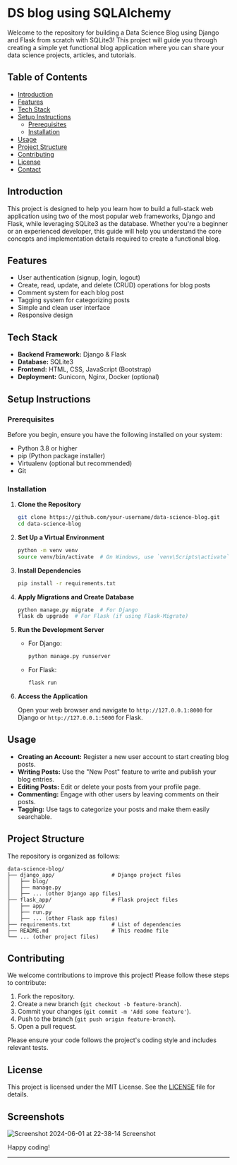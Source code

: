 # DS blog using SQLAlchemy

Welcome to the repository for building a Data Science Blog using Django and Flask from scratch with SQLite3! This project will guide you through creating a simple yet functional blog application where you can share your data science projects, articles, and tutorials.

## Table of Contents

- [Introduction](#introduction)
- [Features](#features)
- [Tech Stack](#tech-stack)
- [Setup Instructions](#setup-instructions)
  - [Prerequisites](#prerequisites)
  - [Installation](#installation)
- [Usage](#usage)
- [Project Structure](#project-structure)
- [Contributing](#contributing)
- [License](#license)
- [Contact](#contact)

## Introduction

This project is designed to help you learn how to build a full-stack web application using two of the most popular web frameworks, Django and Flask, while leveraging SQLite3 as the database. Whether you're a beginner or an experienced developer, this guide will help you understand the core concepts and implementation details required to create a functional blog.

## Features

- User authentication (signup, login, logout)
- Create, read, update, and delete (CRUD) operations for blog posts
- Comment system for each blog post
- Tagging system for categorizing posts
- Simple and clean user interface
- Responsive design

## Tech Stack

- **Backend Framework:** Django & Flask
- **Database:** SQLite3
- **Frontend:** HTML, CSS, JavaScript (Bootstrap)
- **Deployment:** Gunicorn, Nginx, Docker (optional)

## Setup Instructions

### Prerequisites

Before you begin, ensure you have the following installed on your system:

- Python 3.8 or higher
- pip (Python package installer)
- Virtualenv (optional but recommended)
- Git

### Installation

1. **Clone the Repository**

   ```bash
   git clone https://github.com/your-username/data-science-blog.git
   cd data-science-blog
   ```

2. **Set Up a Virtual Environment**

   ```bash
   python -m venv venv
   source venv/bin/activate  # On Windows, use `venv\Scripts\activate`
   ```

3. **Install Dependencies**

   ```bash
   pip install -r requirements.txt
   ```

4. **Apply Migrations and Create Database**

   ```bash
   python manage.py migrate  # For Django
   flask db upgrade  # For Flask (if using Flask-Migrate)
   ```

5. **Run the Development Server**

   - For Django:
     ```bash
     python manage.py runserver
     ```
   - For Flask:
     ```bash
     flask run
     ```

6. **Access the Application**

   Open your web browser and navigate to `http://127.0.0.1:8000` for Django or `http://127.0.0.1:5000` for Flask.

## Usage

- **Creating an Account:** Register a new user account to start creating blog posts.
- **Writing Posts:** Use the "New Post" feature to write and publish your blog entries.
- **Editing Posts:** Edit or delete your posts from your profile page.
- **Commenting:** Engage with other users by leaving comments on their posts.
- **Tagging:** Use tags to categorize your posts and make them easily searchable.

## Project Structure

The repository is organized as follows:

```
data-science-blog/
├── django_app/                  # Django project files
│   ├── blog/
│   ├── manage.py
│   ├── ... (other Django app files)
├── flask_app/                   # Flask project files
│   ├── app/
│   ├── run.py
│   ├── ... (other Flask app files)
├── requirements.txt             # List of dependencies
├── README.md                    # This readme file
└── ... (other project files)
```

## Contributing

We welcome contributions to improve this project! Please follow these steps to contribute:

1. Fork the repository.
2. Create a new branch (`git checkout -b feature-branch`).
3. Commit your changes (`git commit -m 'Add some feature'`).
4. Push to the branch (`git push origin feature-branch`).
5. Open a pull request.

Please ensure your code follows the project's coding style and includes relevant tests.

## License

This project is licensed under the MIT License. See the [LICENSE](LICENSE) file for details.

## Screenshots

![Screenshot 2024-06-01 at 22-38-14 Screenshot](https://github.com/figo2001/DS-django-blog/assets/78696850/24a8f4d6-eb17-45ce-9cad-f3aab223bf08)


Happy coding!

---
